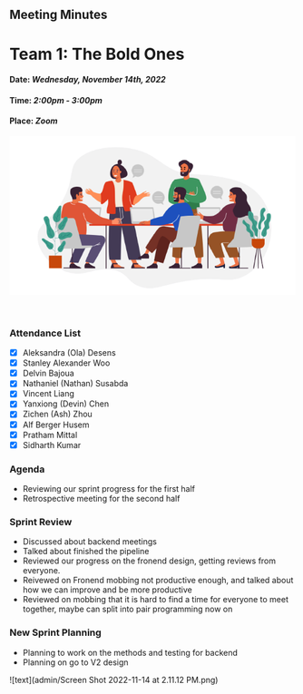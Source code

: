 ## Meeting Minutes
# Team 1: The Bold Ones

#### Date: *Wednesday, November 14th, 2022*
#### Time: *2:00pm - 3:00pm*
#### Place: *Zoom*

![text](teamMeeting.png)

<br>

### Attendance List
- [x] Aleksandra (Ola) Desens
- [x] Stanley Alexander Woo
- [x] Delvin Bajoua
- [x] Nathaniel (Nathan) Susabda
- [x] Vincent Liang
- [x] Yanxiong (Devin) Chen
- [x] Zichen (Ash) Zhou
- [x] Alf Berger Husem
- [x] Pratham Mittal
- [x] Sidharth Kumar

### Agenda
* Reviewing our sprint progress for the first half
* Retrospective meeting for the second half

### Sprint Review
* Discussed about backend meetings
* Talked about finished the pipeline
* Reviewed our progress on the fronend design, getting reviews from everyone.
* Reivewed on Fronend mobbing not productive enough, and talked about how we can improve and be more productive
* Reviewed on mobbing that it is hard to find a time for everyone to meet together, maybe can split into pair programming now on


### New Sprint Planning
* Planning to work on the methods and testing for backend 
* Planning on go to V2 design

![text](admin/Screen Shot 2022-11-14 at 2.11.12 PM.png)
